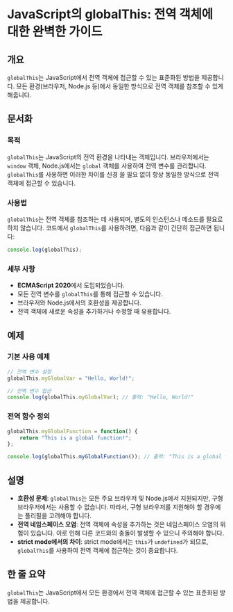 <!--
Meta Description: # JavaScript의 globalThis: 전역 객체에 대한 완벽한 가이드 ## 개요 `globalThis`는 JavaScript에서 전역 객체에 접근할 수 있는 표준화된 방법을 제공합니다. 모든 환경(브라우저, Node.js 등)에서 동일한 방식으로 전역 객체를 ...
Meta Keywords: globalthis, 객체에, 접근할, node, 제공합니다
-->

# JavaScript의 globalThis: 전역 객체에 대한 완벽한 가이드

## 개요
`globalThis`는 JavaScript에서 전역 객체에 접근할 수 있는 표준화된 방법을 제공합니다. 모든 환경(브라우저, Node.js 등)에서 동일한 방식으로 전역 객체를 참조할 수 있게 해줍니다.

## 문서화

### 목적
`globalThis`는 JavaScript의 전역 환경을 나타내는 객체입니다. 브라우저에서는 `window` 객체, Node.js에서는 `global` 객체를 사용하여 전역 변수를 관리합니다. `globalThis`를 사용하면 이러한 차이를 신경 쓸 필요 없이 항상 동일한 방식으로 전역 객체에 접근할 수 있습니다.

### 사용법
`globalThis`는 전역 객체를 참조하는 데 사용되며, 별도의 인스턴스나 메소드를 필요로 하지 않습니다. 코드에서 `globalThis`를 사용하려면, 다음과 같이 간단히 접근하면 됩니다:

```javascript
console.log(globalThis);
```

### 세부 사항
- **ECMAScript 2020**에서 도입되었습니다.
- 모든 전역 변수를 `globalThis`를 통해 접근할 수 있습니다.
- 브라우저와 Node.js에서의 호환성을 제공합니다.
- 전역 객체에 새로운 속성을 추가하거나 수정할 때 유용합니다.

## 예제

### 기본 사용 예제
```javascript
// 전역 변수 설정
globalThis.myGlobalVar = "Hello, World!";

// 전역 변수 접근
console.log(globalThis.myGlobalVar); // 출력: "Hello, World!"
```

### 전역 함수 정의
```javascript
globalThis.myGlobalFunction = function() {
    return "This is a global function!";
};

console.log(globalThis.myGlobalFunction()); // 출력: "This is a global function!"
```

## 설명
- **호환성 문제**: `globalThis`는 모든 주요 브라우저 및 Node.js에서 지원되지만, 구형 브라우저에서는 사용할 수 없습니다. 따라서, 구형 브라우저를 지원해야 할 경우에는 폴리필을 고려해야 합니다.
- **전역 네임스페이스 오염**: 전역 객체에 속성을 추가하는 것은 네임스페이스 오염의 위험이 있습니다. 이로 인해 다른 코드와의 충돌이 발생할 수 있으니 주의해야 합니다.
- **strict mode에서의 차이**: strict mode에서는 `this`가 `undefined`가 되므로, `globalThis`를 사용하여 전역 객체에 접근하는 것이 중요합니다.

## 한 줄 요약
`globalThis`는 JavaScript에서 모든 환경에서 전역 객체에 접근할 수 있는 표준화된 방법을 제공합니다.